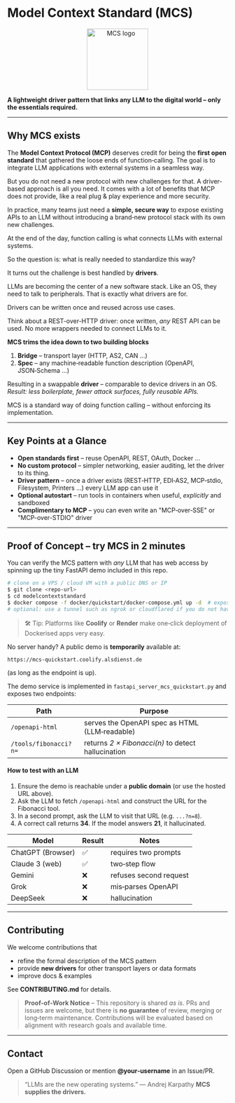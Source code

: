 # Model Context Standard (MCS)

<p align="center">
  <img src="docs/assets/mcs-logo.svg" width="140" alt="MCS logo">
</p>

**A lightweight driver pattern that links any LLM to the digital world – only the essentials required.**

---

## Why MCS exists

The **Model Context Protocol (MCP)** deserves credit for being the **first open standard** that gathered the loose ends of function‑calling.
The goal is to integrate LLM applications with external systems in a seamless way.

But you do not need a new protocol with new challenges for that. A driver-based approach is all you need. It comes with a lot of benefits that MCP does not provide, like a real plug & play experience and more security.

In practice, many teams just need a **simple, secure way** to expose existing APIs to an LLM without introducing a brand‑new protocol stack with its own new challenges.

At the end of the day, function calling is what connects LLMs with external systems.

So the question is: what is really needed to standardize this way?

It turns out the challenge is best handled by **drivers**.

LLMs are becoming the center of a new software stack. Like an OS, they need to talk to peripherals. That is exactly what drivers are for.

Drivers can be written once and reused across use cases.

Think about a REST-over-HTTP driver: once written, *any* REST API can be used. No more wrappers needed to connect LLMs to it.

**MCS trims the idea down to two building blocks**

1. **Bridge** – transport layer (HTTP, AS2, CAN …)
2. **Spec** – any machine‑readable function description (OpenAPI, JSON‑Schema …)

Resulting in a swappable **driver** – comparable to device drivers in an OS.
*Result: less boilerplate, fewer attack surfaces, fully reusable APIs.*

MCS is a standard way of doing function calling – without enforcing its implementation.

---

## Key Points at a Glance

* **Open standards first** – reuse OpenAPI, REST, OAuth, Docker …
* **No custom protocol** – simpler networking, easier auditing, let the driver to its thing.
* **Driver pattern** – once a driver exists (REST‑HTTP, EDI‑AS2, MCP‑stdio, Filesystem, Printers …) every LLM app can use it
* **Optional autostart** – run tools in containers when useful, *explicitly* and sandboxed
* **Complimentary to MCP** – you can even write an "MCP‑over‑SSE" or "MCP-over-STDIO" driver

---

## Proof of Concept – try MCS in 2 minutes

You can verify the MCS pattern with *any* LLM that has web access by spinning up the tiny FastAPI demo included in this repo.

```bash
# clone on a VPS / cloud VM with a public DNS or IP
$ git clone <repo-url>
$ cd modelcontextstandard
$ docker compose -f docker/quickstart/docker-compose.yml up -d  # exposes :8000 on your public host
# optional: use a tunnel such as ngrok or cloudflared if you do not have a static IP
```

> 🛠️ Tip: Platforms like **Coolify** or **Render** make one‑click deployment of Dockerised apps very easy.

No server handy? A public demo is **temporarily** available at:

```
https://mcs-quickstart.coolify.alsdienst.de
```

(as long as the endpoint is up).

The demo service is implemented in `fastapi_server_mcs_quickstart.py` and exposes two endpoints:

| Path                  | Purpose                                            |
| --------------------- | -------------------------------------------------- |
| `/openapi-html`       | serves the OpenAPI spec as HTML (LLM‑readable)     |
| `/tools/fibonacci?n=` | returns *2 × Fibonacci(n)* to detect hallucination |

#### How to test with an LLM

1. Ensure the demo is reachable under a **public domain** (or use the hosted URL above).
2. Ask the LLM to fetch `/openapi-html` and construct the URL for the Fibonacci tool.
3. In a second prompt, ask the LLM to visit that URL (e.g. `...?n=8`).
4. A correct call returns **34**. If the model answers **21**, it hallucinated.

| Model             | Result | Notes                  |
| ----------------- | ------ | ---------------------- |
| ChatGPT (Browser) | ✅      | requires two prompts   |
| Claude 3 (web)    | ✅      | two‑step flow          |
| Gemini            | ❌      | refuses second request |
| Grok              | ❌      | mis‑parses OpenAPI     |
| DeepSeek          | ❌      | hallucination          |

---

## Contributing

We welcome contributions that

* refine the formal description of the MCS pattern
* provide **new drivers** for other transport layers or data formats
* improve docs & examples

See **CONTRIBUTING.md** for details.

> **Proof‑of‑Work Notice** – This repository is shared *as is*. PRs and issues are welcome, but there is **no guarantee** of review, merging or long‑term maintenance. Contributions will be evaluated based on alignment with research goals and available time.

---

## Contact

Open a GitHub Discussion or mention **@your‑username** in an Issue/PR.

> “LLMs are the new operating systems.” — Andrej Karpathy
> **MCS supplies the drivers.**
